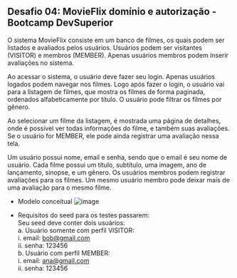 ## Desafio 04: MovieFlix domínio e autorização - Bootcamp DevSuperior
O sistema MovieFlix consiste em um banco de filmes, os quais podem ser listados e avaliados pelos usuários. Usuários podem ser visitantes (VISITOR) e membros (MEMBER). Apenas usuários membros podem inserir avaliações no sistema.

Ao acessar o sistema, o usuário deve fazer seu login. Apenas usuários logados podem navegar nos filmes. Logo após fazer o login, o usuário vai para a listagem de filmes, que mostra os filmes de forma paginada, ordenados alfabeticamente por título. O usuário pode filtrar os filmes por gênero.

Ao selecionar um filme da listagem, é mostrada uma página de detalhes, onde é possível ver todas informações do filme, e também suas avaliações. Se o usuário for MEMBER, ele pode ainda registrar uma avaliação nessa tela.

Um usuário possui nome, email e senha, sendo que o email é seu nome de usuário. Cada filme possui um título, subtítulo, uma imagem, ano de lançamento, sinopse, e um gênero. Os usuários membros podem registrar avaliações para os filmes. Um mesmo usuário membro pode deixar mais de uma avaliação para o mesmo filme.


- Modelo conceitual
![image](https://user-images.githubusercontent.com/92943261/182980359-e3ab90bd-366c-4aaf-8315-135af15eb15f.png)

- Requisitos do seed para os testes passarem: </br>
    Seu seed deve conter dois usuários: </br>
	      a.	Usuário somente com perfil VISITOR: </br>
            i.	email: bob@gmail.com </br>
            ii.	senha: 123456 </br>
        b.	Usuário com perfil MEMBER:</br>
            i.	email: ana@gmail.com </br>
            ii.	senha: 123456 </br>

